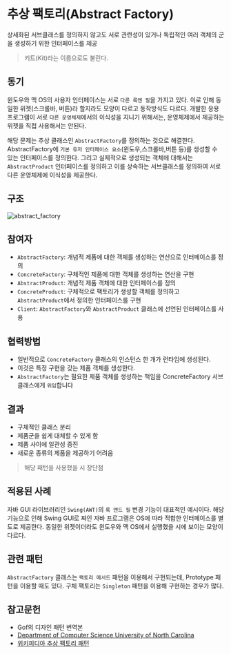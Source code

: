 추상 팩토리(Abstract Factory) 
===

상세화된 서브클래스를 정의하지 않고도 서로 관련성이 있거나 독립적인 여러 객체의 군을 생성하기 위한 인터페이스를 제공

> 키트(Kit)라는 이름으로도 불린다.

동기
---

윈도우와 맥 OS의 사용자 인터페이스는 서로 `다른 룩앤 필`을 가지고 있다. 이로 인해 동일한 위젯(스크롤바, 버튼)라 할지라도 모양이 다르고 동작방식도 다르다. 개발한 응용프로그램이 서로 `다른 운영체제`에서의 이식성을 지니기 위해서는, 운영체제에서 제공하는 위젯을 직접 사용해서는 안된다.

해당 문제는 추상 클래스인 `AbstractFactory`를 정의하는 것으로 해결한다. AbstractFactory에 `기본 유저 인터페이스 요소`(윈도우,스크롤바,버튼 등)를 생성할 수 있는 인터페이스를 정의한다. 그리고 실제적으로 생성되는 객체에 대해서는 `AbstractProduct` 인터페이스를 정의하고 이를 상속하는 서브클래스를 정의하여 서로 다른 운영체제에 이식성을 제공한다.

구조
---

![abstract_factory](https://www.cs.unc.edu/~stotts/GOF/hires/Pictures/abfac108.gif)

참여자
---

- `AbstractFactory`: 개념적 제품에 대한 객체를 생성하는 연산으로 인터페이스를 정의
- `ConcreteFactory`: 구체적인 제품에 대한 객체를 생성하는 연산을 구현
- `AbstractProduct`: 개념적 제품 객체에 대한 인터페이스를 정의
- `ConcreteProduct`: 구체적으로 팩토리가 생성할 객체를 정의하고 `AbstractProduct`에서 정의한 인터페이스를 구현
- `Client`: `AbstractFactory`와 `AbstractProduct` 클래스에 선언된 인터페이스를 사용

협력방법
---

- 일반적으로 `ConcreteFactory` 클래스의 인스턴스 한 개가 런타임에 생성된다. 
- 이것은 특정 구현을 갖는 제품 객체를 생성한다.
- `AbstractFactory`는 필요한 제품 객체를 생성하는 책임을 ConcreteFactory 서브클래스에게 `위임`합니다

결과
---

- 구체적인 클래스 분리
- 제품군을 쉽게 대체할 수 있게 함
- 제품 사이에 일관성 증진
- 새로운 종류의 제품을 제공하기 어려움

> 해당 패턴을 사용했을 시 장단점

적용된 사례
---

자바 GUI 라이브러리인 `Swing(AWT)`의 `룩 앤드 필` 변경 기능이 대표적인 예시이다. 해당 기능으로 인해 Swing GUI로 짜인 자바 프로그램은 OS에 따라 적합한 인터페이스를 별도로 제공한다. 동일한 위젯이더라도 윈도우와 맥 OS에서 실행했을 시에 보이는 모양이 다르다.

관련 패턴
---

`AbstractFactory` 클래스는 `팩토리 메서드` 패턴을 이용해서 구현되는데, Prototype 패턴을 이용할 때도 있다. 구체 팩토리는 `Singleton` 패턴을 이용해 구현하는 경우가 많다.

참고문헌
---

- Gof의 디자인 패턴 번역본
- [Department of Computer Science University of North Carolina](https://www.cs.unc.edu/~stotts/GOF/hires/pat3afso.htm)
- [위키피디아 추상 팩토리 패턴](https://ko.wikipedia.org/wiki/%EC%B6%94%EC%83%81_%ED%8C%A9%ED%86%A0%EB%A6%AC_%ED%8C%A8%ED%84%B4)